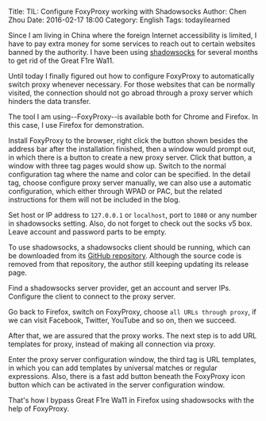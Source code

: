 Title: TIL: Configure FoxyProxy working with Shadowsocks
Author: Chen Zhou
Date: 2016-02-17 18:00
Category: English
Tags: todayilearned

Since I am living in China where the foreign Internet accessibility is
limited, I have to pay extra money for some services to reach out to
certain websites banned by the authority. I have been using
[shadowsocks](https://zh.wikipedia.org/zh/Shadowsocks) for several
months to get rid of the Great F1re Wa11.

Until today I finally figured out how to configure FoxyProxy to
automatically switch proxy whenever necessary. For those websites that
can be normally visited, the connection should not go abroad through a
proxy server which hinders the data transfer.

The tool I am using--FoxyProxy--is available both for Chrome and
Firefox. In this case, I use Firefox for demonstration.

Install FoxyProxy to the browser, right click the button shown besides
the address bar after the installation finished, then a window would
prompt out, in which there is a button to create a new proxy
server. Click that button, a window with three tag pages would show
up. Switch to the normal configuration tag where the name and color
can be specified. In the detail tag, choose configure proxy server
manually, we can also use a automatic configuration, which either
through WPAD or PAC, but the related instructions for them will not be
included in the blog.

Set host or IP address to `127.0.0.1` or `localhost`, port to `1080`
or any number in shadowsocks setting. Also, do not forget to check
out the socks v5 box. Leave account and password parts to be empty.

To use shadowsocks, a shadowsocks client should be running, which can
be downloaded from its
[GitHub repository](https://github.com/shadowsocks/shadowsocks/releases). Although
the source code is removed from that repository, the author still
keeping updating its release page.

Find a shadowsocks server provider, get an account and server IPs. Configure
the client to connect to the proxy server.

Go back to Firefox, switch on FoxyProxy, choose `all URLs through
proxy`, if we can visit Facebook, Twitter, YouTube and so on, then we
succeed.

After that, we are assured that the proxy works. The next step is to
add URL templates for proxy, instead of making all connection via
proxy.

Enter the proxy server configuration window, the third tag is URL
templates, in which you can add templates by universal matches or
regular expressions. Also, there is a fast add button beneath the
FoxyProxy icon button which can be activated in the server
configuration window.

That's how I bypass Great F1re Wa11 in Firefox using shadowsocks with
the help of FoxyProxy.
